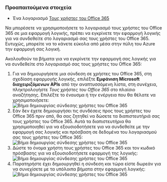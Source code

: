 ### <a name="prerequisites"></a>Προαπαιτούμενα στοιχεία

- Ένα λογαριασμό [Τους χρήστες του Office 365](https://office365.com)  


Να μπορέσετε να χρησιμοποιήσετε το λογαριασμό τους χρήστες του Office 365 σε μια εφαρμογή λογικής, πρέπει να εγκρίνετε την εφαρμογή λογικής για να συνδεθείτε στο λογαριασμό σας τους χρήστες του Office 365. Ευτυχώς, μπορείτε να το κάνετε εύκολα από μέσα στην πύλη του Azure την εφαρμογή σας λογική.  

Ακολουθούν τα βήματα για να εγκρίνετε την εφαρμογή σας λογικής για να συνδεθείτε στο λογαριασμό σας τους χρήστες του Office 365:  
1. Για να δημιουργήσετε μια σύνδεση σε χρήστες του Office 365, στη σχεδίαση εφαρμογής λογικής, επιλέξτε **Εμφάνιση Microsoft διαχειριζόμενων APIs** από την αναπτυσσόμενη λίστα, στη συνέχεια, πληκτρολογήστε *Τους χρήστες του Office 365* στο πλαίσιο αναζήτησης. Επιλέξτε το έναυσμα ή την ενέργεια που θα θέλατε να χρησιμοποιήσετε:  
![Βήμα δημιουργίας σύνδεσης χρήστες του Office 365](./media/connectors-create-api-office365users/office365users-1.png)  
2. Εάν δεν έχετε δημιουργήσει τις συνδέσεις προς τους χρήστες του Office 365 πριν από, θα σας ζητηθεί να δώσετε τα διαπιστευτήριά σας τους χρήστες του Office 365. Αυτά τα διαπιστευτήρια θα χρησιμοποιηθεί για να εξουσιοδοτήσετε για να συνδεθείτε με την εφαρμογή σας λογικής και πρόσβαση σε δεδομένα του λογαριασμού σας τους χρήστες του Office 365:  
![Βήμα δημιουργίας σύνδεσης χρήστες του Office 365](./media/connectors-create-api-office365users/office365users-2.png)  
3. Δώστε το όνομα χρήστη τους χρήστες του Office 365 και τον κωδικό πρόσβασης για να εξουσιοδοτήσετε εφαρμογή της λογικής:  
 ![Βήμα δημιουργίας σύνδεσης χρήστες του Office 365](./media/connectors-create-api-office365users/office365users-3.png)  
4. Παρατηρήστε έχει δημιουργηθεί η σύνδεση και τώρα είστε δωρεάν για να συνεχίσετε με τα υπόλοιπα βήματα στην εφαρμογή λογικής:  
![Βήμα δημιουργίας σύνδεσης χρήστες του Office 365](./media/connectors-create-api-office365users/office365users-4.png)  
  